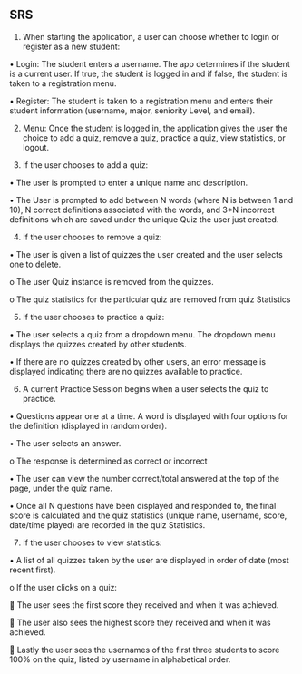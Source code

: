 ## SRS

1.	When starting the application, a user can choose whether to login or register as a new student: 

•	Login: The student enters a username.  The app determines if the student is a current user.  If true, the student is logged in and if false, the student is taken to a registration menu.

•	Register: The student is taken to a registration menu and enters their student information (username, major, seniority Level, and email). 

2.	Menu: Once the student is logged in, the application gives the user the choice to add a quiz, remove a quiz, practice a quiz, view statistics, or logout.

3.	If the user chooses to add a quiz:

•	The user is prompted to enter a unique name and description.  

•	The User is prompted to add between N words (where N is between 1 and 10), N correct definitions associated with the words, and 3*N incorrect definitions which are saved under the unique Quiz the user just created.  

4.	If the user chooses to remove a quiz:

•	The user is given a list of quizzes the user created and the user selects one to delete.

o	The user Quiz instance is removed from the quizzes.

o	The quiz statistics for the particular quiz are removed from quiz Statistics 

5.	If the user chooses to practice a quiz:

•	The user selects a quiz from a dropdown menu.  The dropdown menu displays the quizzes created by other students.

•	If there are no quizzes created by other users, an error message is displayed indicating there are no quizzes available to practice.

6.	A current Practice Session begins when a user selects the quiz to practice.

•	Questions appear one at a time.  A word is displayed with four options for the definition (displayed in random order).

•	The user selects an answer.

o	The response is determined as correct or incorrect

•	The user can view the number correct/total answered at the top of the page, under the quiz name.

•	Once all N questions have been displayed and responded to, the final score is calculated and the quiz statistics (unique name, username, score, date/time played) are recorded in the quiz Statistics.

7.	If the user chooses to view statistics:

•	A list of all quizzes taken by the user are displayed in order of date (most recent first).

o	If the user clicks on a quiz: 

	The user sees the first score they received and when it was achieved.

	The user also sees the highest score they received and when it was achieved.

	Lastly the user sees the usernames of the first three students to score 100% on the quiz, listed by username in alphabetical order.



